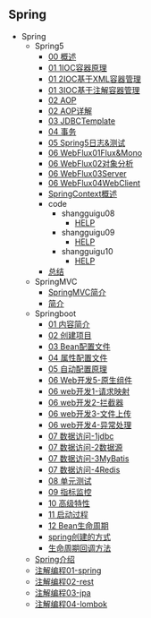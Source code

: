 ## Spring
- Spring
  - Spring5
    - [00 概述](Spring/Spring5/00%20概述.md)
    - [01 1IOC容器原理](Spring/Spring5/01%201IOC容器原理.md)
    - [01 2IOC基于XML容器管理](Spring/Spring5/01%202IOC基于XML容器管理.md)
    - [01 3IOC基于注解容器管理](Spring/Spring5/01%203IOC基于注解容器管理.md)
    - [02 AOP](Spring/Spring5/02%20AOP.md)
    - [02 AOP详解](Spring/Spring5/02%20AOP详解.md)
    - [03 JDBCTemplate](Spring/Spring5/03%20JDBCTemplate.md)
    - [04 事务](Spring/Spring5/04%20事务.md)
    - [05 Spring5日志&测试](Spring/Spring5/05%20Spring5日志&测试.md)
    - [06 WebFlux01Flux&Mono](Spring/Spring5/06%20WebFlux01Flux&Mono.md)
    - [06 WebFlux02对象分析](Spring/Spring5/06%20WebFlux02对象分析.md)
    - [06 WebFlux03Server](Spring/Spring5/06%20WebFlux03Server.md)
    - [06 WebFlux04WebClient](Spring/Spring5/06%20WebFlux04WebClient.md)
    - [SpringContext概述](Spring/Spring5/SpringContext概述.md)
    - code
      - shangguigu08
        - [HELP](Spring/Spring5/code/shangguigu08/HELP.md)
      - shangguigu09
        - [HELP](Spring/Spring5/code/shangguigu09/HELP.md)
      - shangguigu10
        - [HELP](Spring/Spring5/code/shangguigu10/HELP.md)
    - [总结](Spring/Spring5/总结.md)
  - SpringMVC
    - [SpringMVC简介](Spring/SpringMVC/SpringMVC简介.md)
    - [简介](Spring/SpringMVC/简介.md)
  - Springboot
    - [01 内容简介](Spring/Springboot/01%20内容简介.md)
    - [02 创建项目](Spring/Springboot/02%20创建项目.md)
    - [03 Bean配置文件](Spring/Springboot/03%20Bean配置文件.md)
    - [04 属性配置文件](Spring/Springboot/04%20属性配置文件.md)
    - [05 自动配置原理](Spring/Springboot/05%20自动配置原理.md)
    - [06 Web开发5-原生组件](Spring/Springboot/06%20Web开发5-原生组件.md)
    - [06 web开发1-请求映射](Spring/Springboot/06%20web开发1-请求映射.md)
    - [06 web开发2-拦截器](Spring/Springboot/06%20web开发2-拦截器.md)
    - [06 web开发3-文件上传](Spring/Springboot/06%20web开发3-文件上传.md)
    - [06 web开发4-异常处理](Spring/Springboot/06%20web开发4-异常处理.md)
    - [07 数据访问-1jdbc](Spring/Springboot/07%20数据访问-1jdbc.md)
    - [07 数据访问-2数据源](Spring/Springboot/07%20数据访问-2数据源.md)
    - [07 数据访问-3MyBatis](Spring/Springboot/07%20数据访问-3MyBatis.md)
    - [07 数据访问-4Redis](Spring/Springboot/07%20数据访问-4Redis.md)
    - [08 单元测试](Spring/Springboot/08%20单元测试.md)
    - [09 指标监控](Spring/Springboot/09%20指标监控.md)
    - [10 高级特性](Spring/Springboot/10%20高级特性.md)
    - [11 启动过程](Spring/Springboot/11%20启动过程.md)
    - [12 Bean生命周期](Spring/Springboot/12%20Bean生命周期.md)
    - [spring创建的方式](Spring/Springboot/spring创建的方式.md)
    - [生命周期回调方法](Spring/Springboot/生命周期回调方法.md)
  - [Spring介绍](Spring/Spring介绍.md)
  - [注解编程01-spring](Spring/注解编程01-spring.md)
  - [注解编程02-rest](Spring/注解编程02-rest.md)
  - [注解编程03-jpa](Spring/注解编程03-jpa.md)
  - [注解编程04-lombok](Spring/注解编程04-lombok.md)
